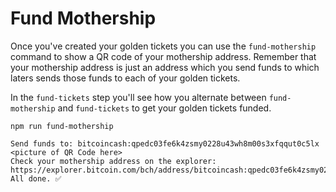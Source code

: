 # Fund Mothership

Once you've created your golden tickets you can use the `fund-mothership` command to show a QR code of your mothership address. Remember that your mothership address is just an address which you send funds to which laters sends those funds to each of your golden tickets.

In the `fund-tickets` step you'll see how you alternate between `fund-mothership` and `fund-tickets` to get your golden tickets funded.

```
npm run fund-mothership

Send funds to: bitcoincash:qpedc03fe6k4zsmy0228u43wh8m00s3xfqqut0c5lx
<picture of QR Code here>
Check your mothership address on the explorer: https://explorer.bitcoin.com/bch/address/bitcoincash:qpedc03fe6k4zsmy0228u43wh8m00s3xfqqut0c5lx
All done. ✅
```
